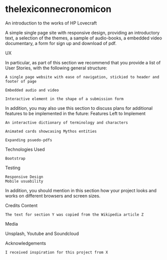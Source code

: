# thelexiconnecronomicon
An introduction to the works of HP Lovecraft 

A simple single page site with responsive design, providing an introductory text, a selection of the themes, a sample of audio-books, a embedded video documentary, a form for sign up and download of pdf. 

UX

In particular, as part of this section we recommend that you provide a list of User Stories, with the following general structure:

    A single page website with ease of navigation, stickied to header and footer of page 

    Embedded audio and video 

    Interactive element in the shape of a submission form


In addition, you may also use this section to discuss plans for additional features to be implemented in the future:
Features Left to Implement

    An interactive dictionary of terminology and characters 

    Animated cards showcasing Mythos entities

    Expanding psuedo-pdfs

Technologies Used

    Bootstrap

Testing


    Responsive Design 
    Mobile usuability

In addition, you should mention in this section how your project looks and works on different browsers and screen sizes.

Credits
Content

    The text for section Y was copied from the Wikipedia article Z

Media

   Unsplash, Youtube and Soundcloud

Acknowledgements

    I received inspiration for this project from X
